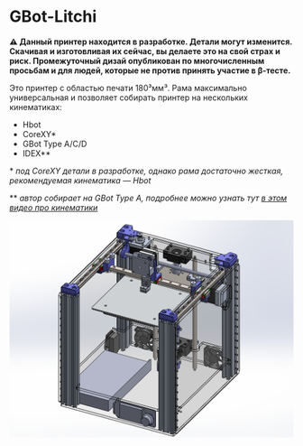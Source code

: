 # GBot-Litchi

**⚠ Данный принтер находится в разработке. Детали могут изменится. Скачивая и изготовливая их сейчас, вы делаете это на свой страх и риск. Промежуточный дизай опубликован по многочисленным просьбам и для людей, которые не против принять участие в β-тесте.**

Это принтер с областью печати 180³мм³. Рама максимально универсальная и позволяет собирать принтер на нескольких кинематиках:
  * Hbot
  * CoreXY\*
  * GBot Type A/C/D
  * IDEX\*\*

\* *под CoreXY детали в разработке, однако рама достаточно жесткая, рекомендуемая кинематика — Hbot*

\** *автор собирает на GBot Type A, подробнее можно узнать тут [в этом видео про кинематики]*

![Внешний вид принтер](./pics/early-rough-design.png)


[//]: # (ссылки для красивого оформления)
 [в этом видео про кинематики]: https://youtu.be/pnqFbjBa5Ig
